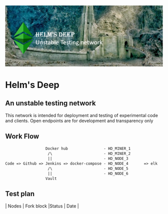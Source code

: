 ![HD Logo](./hdlogo.png)


# Helm's Deep 

## An unstable testing network

This network is intended for deployment and testing of experimental code and clients. Open endpoints are for development and transparency only


## Work Flow
``` 
                  Docker hub                - HD_MINER_1
                   /\                       - HD_MINER_2
                   ||                       - HD_NODE_3
Code => Github => Jenkins => docker-compose - HD_NODE_4       => elk
                   /\                       - HD_NODE_5
                   ||                       - HD_NODE_6
                  Vault
```
                  
                  
## Test plan

| Nodes  | Fork block |Status | Date |
